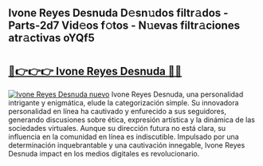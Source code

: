 ## Ivone Reyes Desnuda D𝚎sn𝚞dos filtr𝚊dos - Parts-2d7 Vid𝚎os f𝚘tos - N𝚞evas filtr𝚊ciones atr𝚊ctivas oYQf5

# <h2><a href="http://mb72alk.tromn.icu/?c=Ivone+Reyes+Desnuda">🔗👉👉👉 Ivone Reyes Desnuda 🔗🔗</a></h2>

[![Ivone Reyes Desnuda nuevo](https://i.imgur.com/pEAQMta.gif)](http://mb72alk.tromn.icu/?c=Ivone+Reyes+Desnuda)
Ivone Reyes Desnuda, una personalidad intrigante y enigmática, elude la categorización simple. Su innovadora personalidad en línea ha cautivado y enfurecido a sus seguidores, generando discusiones sobre ética, expresión artística y la dinámica de las sociedades virtuales. Aunque su dirección futura no está clara, su influencia en la comunidad en línea es indiscutible. Impulsado por una determinación inquebrantable y una cautivación innegable, Ivone Reyes Desnuda impact en los medios digitales es revolucionario.
